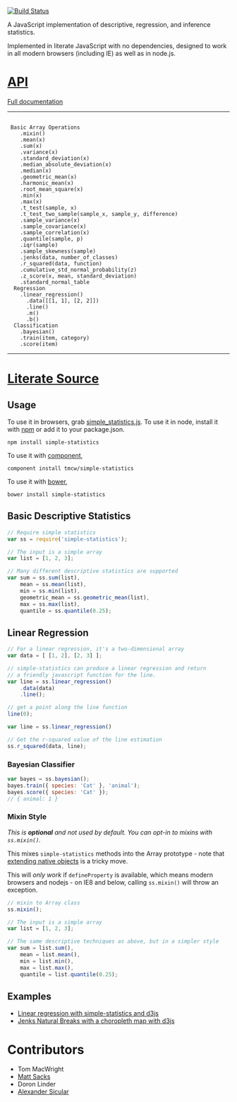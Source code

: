 [![Build Status](https://secure.travis-ci.org/tmcw/simple-statistics.png?branch=master)](http://travis-ci.org/tmcw/simple-statistics)

A JavaScript implementation of descriptive, regression, and inference statistics.

Implemented in literate JavaScript with no dependencies, designed to work
in all modern browsers (including IE) as well as in node.js.

# [API](API.md)

[Full documentation](API.md)

---
```

 Basic Array Operations
    .mixin()
    .mean(x)
    .sum(x)
    .variance(x)
    .standard_deviation(x)
    .median_absolute_deviation(x)
    .median(x)
    .geometric_mean(x)
    .harmonic_mean(x)
    .root_mean_square(x)
    .min(x)
    .max(x)
    .t_test(sample, x)
    .t_test_two_sample(sample_x, sample_y, difference)
    .sample_variance(x)
    .sample_covariance(x)
    .sample_correlation(x)
    .quantile(sample, p)
    .iqr(sample)
    .sample_skewness(sample)
    .jenks(data, number_of_classes)
    .r_squared(data, function)
    .cumulative_std_normal_probability(z)
    .z_score(x, mean, standard_deviation)
    .standard_normal_table
  Regression
    .linear_regression()
      .data([[1, 1], [2, 2]])
      .line()
      .m()
      .b()
  Classification
    .bayesian()
    .train(item, category)
    .score(item)
```

---

# [Literate Source](http://macwright.org/simple-statistics/)

## Usage

To use it in browsers, grab [simple_statistics.js](https://raw.github.com/tmcw/simple-statistics/master/src/simple_statistics.js).
To use it in node, install it with [npm](https://npmjs.org/) or add it to your package.json.

    npm install simple-statistics

To use it with [component](https://github.com/component/component),

    component install tmcw/simple-statistics

To use it with [bower](http://bower.io/),

    bower install simple-statistics

## Basic Descriptive Statistics

```javascript
// Require simple statistics
var ss = require('simple-statistics');

// The input is a simple array
var list = [1, 2, 3];

// Many different descriptive statistics are supported
var sum = ss.sum(list),
    mean = ss.mean(list),
    min = ss.min(list),
    geometric_mean = ss.geometric_mean(list),
    max = ss.max(list),
    quantile = ss.quantile(0.25);
```

## Linear Regression

```javascript
// For a linear regression, it's a two-dimensional array
var data = [ [1, 2], [2, 3] ];

// simple-statistics can produce a linear regression and return
// a friendly javascript function for the line.
var line = ss.linear_regression()
    .data(data)
    .line();

// get a point along the line function
line(0);

var line = ss.linear_regression()

// Get the r-squared value of the line estimation
ss.r_squared(data, line);
```

### Bayesian Classifier

```javascript
var bayes = ss.bayesian();
bayes.train({ species: 'Cat' }, 'animal');
bayes.score({ species: 'Cat' });
// { animal: 1 }
```

### Mixin Style

_This is **optional** and not used by default. You can opt-in to mixins
with `ss.mixin()`._

This mixes `simple-statistics` methods into the Array prototype - note that
[extending native objects](http://perfectionkills.com/extending-built-in-native-objects-evil-or-not/) is a
tricky move.

This will _only work_ if `defineProperty` is available, which means modern browsers
and nodejs - on IE8 and below, calling `ss.mixin()` will throw an exception.

```javascript
// mixin to Array class
ss.mixin();

// The input is a simple array
var list = [1, 2, 3];

// The same descriptive techniques as above, but in a simpler style
var sum = list.sum(),
    mean = list.mean(),
    min = list.min(),
    max = list.max(),
    quantile = list.quantile(0.25);
```

## Examples

* [Linear regression with simple-statistics and d3js](http://bl.ocks.org/3931800)
* [Jenks Natural Breaks with a choropleth map with d3js](http://bl.ocks.org/tmcw/4969184)

# Contributors

* Tom MacWright
* [Matt Sacks](https://github.com/mattsacks)
* Doron Linder
* [Alexander Sicular](https://github.com/siculars)
